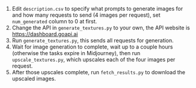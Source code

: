 1. Edit `description.csv` to specify what prompts to generate images for and how many requests to send (4 images per request), set `num_generated` column to 0 at first.
2. Change the API in `generate_textures.py` to your own, the API website is https://dashboard.goapi.ai
3. Run `generate_textures.py`, this sends all requests for generation.
4. Wait for image generation to complete, wait up to a couple hours (otherwise the tasks expire in Midjourney), then run `upscale_textures.py`, which upscales each of the four images per request.
5. After those upscales complete, run `fetch_results.py` to download the upscaled images.
